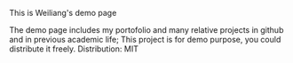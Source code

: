 This is Weiliang's demo page

The demo page includes my portofolio and many relative projects in github and in previous academic life;
This project is for demo purpose, you could distribute it freely.
Distribution: MIT
